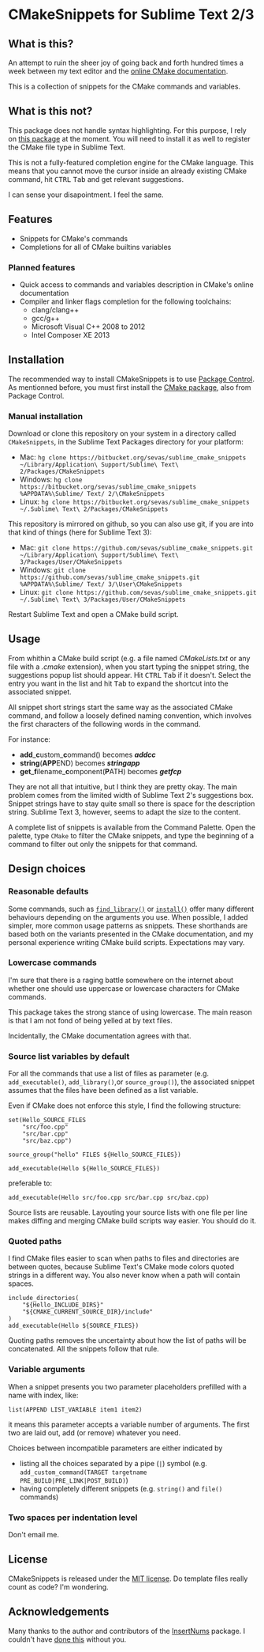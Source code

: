 
# CMakeSnippets for Sublime Text 2/3 

## What is this?

An attempt to ruin the sheer joy of going back and forth hundred times a week between my text editor and the [online CMake documentation](http://www.cmake.org/cmake/help/v2.8.12/cmake.htm).

This is a collection of snippets for the CMake commands and variables.

## What is this not?

This package does not handle syntax highlighting. For this purpose, I rely on [this package](https://github.com/jcowgar/CMake-Sublime-Package) at the moment. You will need to install it as well to register the CMake file type in Sublime Text.

This is not a fully-featured completion engine for the CMake language. This means that you cannot move the cursor inside an already existing CMake command, hit <kbd>CTRL</kbd> <kbd>Tab</kbd> and get relevant suggestions. 

I can sense your disapointment. I feel the same.


## Features

- Snippets for CMake's commands
- Completions for all of CMake builtins variables 

### Planned features

- Quick access to commands and variables description in CMake's online documentation
- Compiler and linker flags completion for the following toolchains:
    - clang/clang++
    - gcc/g++
    - Microsoft Visual C++ 2008 to 2012
    - Intel Composer XE 2013


## Installation

The recommended way to install CMakeSnippets is to use [Package Control][wbond].
As mentionned before, you must first install the [CMake package](https://sublime.wbond.net/packages/CMake), also from Package Control.

### Manual installation

Download or clone this repository on your system in a directory called ``CMakeSnippets``, in the Sublime Text Packages directory for your platform:

- Mac: ``hg clone https://bitbucket.org/sevas/sublime_cmake_snippets ~/Library/Application\ Support/Sublime\ Text\ 2/Packages/CMakeSnippets``
- Windows: ``hg clone https://bitbucket.org/sevas/sublime_cmake_snippets %APPDATA%\Sublime/ Text/ 2/\CMakeSnippets``
- Linux: ``hg clone https://bitbucket.org/sevas/sublime_cmake_snippets ~/.Sublime\ Text\ 2/Packages/CMakeSnippets``

This repository is mirrored on github, so you can also use git, if you are into that kind of things (here for Sublime Text 3):

- Mac: ``git clone https://github.com/sevas/sublime_cmake_snippets.git ~/Library/Application\ Support/Sublime\ Text\ 3/Packages/User/CMakeSnippets``
- Windows: ``git clone https://github.com/sevas/sublime_cmake_snippets.git %APPDATA%\Sublime/ Text/ 3/\User\CMakeSnippets``
- Linux: ``git clone https://github.com/sevas/sublime_cmake_snippets.git ~/.Sublime\ Text\ 3/Packages/User/CMakeSnippets``


Restart Sublime Text and open a CMake build script.


## Usage

From whithin a CMake build script (e.g. a file named *CMakeLists.txt* or any file with a *.cmake* extension), when you start typing the snippet string, the suggestions popup list should appear. Hit <kbd>CTRL</kbd> <kbd>Tab</kbd> if it doesn't. Select the entry you want in the list and hit <kbd>Tab</kbd> to expand the shortcut into the associated snippet. 

All snippet short strings start the same way as the associated CMake command, and follow a loosely defined naming convention, which involves the first characters of the following words in the command. 

For instance:

- **add**\_**c**ustom\_**c**ommand() becomes _**addcc**_
- **string**(**APP**END) becomes _**stringapp**_
- **get**\_**f**ilename\_**c**omponent(**P**ATH) becomes _**getfcp**_

They are not all that intuitive, but I think they are pretty okay.
The main problem comes from the limited width of Sublime Text 2's suggestions box. Snippet strings have to stay quite small so there is space for the description string. Sublime Text 3, however, seems to adapt the size to the content.

A complete list of snippets is available from the Command Palette. Open the palette, type ``CMake`` to filter the CMake snippets, and type the beginning of a command to filter out only the snippets for that command. 


## Design choices

### Reasonable defaults

Some commands, such as [``find_library()``][cmake_find_library] or [``install()``][cmake_install] offer many different behaviours depending on the arguments you use. When possible, I added simpler, more common usage patterns as snippets. These shorthands are based both on the variants presented in the CMake documentation, and my personal experience writing CMake build scripts. Expectations may vary.



### Lowercase commands

I'm sure that there is a raging battle somewhere on the internet about whether one should use uppercase or lowercase characters for CMake commands. 

This package takes the strong stance of using lowercase. The main reason is that I am not fond of being yelled at by text files. 

Incidentally, the CMake documentation agrees with that.

### Source list variables by default

For all the commands that use a list of files as parameter (e.g. ``add_executable()``, ``add_library()``,or ``source_group()``), the associated snippet assumes that the files have been defined as a list variable. 

Even if CMake does not enforce this style, I find the following structure:

```
set(Hello_SOURCE_FILES 
    "src/foo.cpp" 
    "src/bar.cpp" 
    "src/baz.cpp")

source_group("hello" FILES ${Hello_SOURCE_FILES})

add_executable(Hello ${Hello_SOURCE_FILES})
```

preferable to:

```
add_executable(Hello src/foo.cpp src/bar.cpp src/baz.cpp)
```

Source lists are reusable. Layouting your source lists with one file per line makes diffing and merging CMake build scripts way easier. You should do it.


### Quoted paths

I find CMake files easier to scan when paths to files and directories are between quotes, because Sublime Text's CMake mode colors quoted strings in a different way.
You also never know when a path will contain spaces.

```
include_directories(
    "${Hello_INCLUDE_DIRS}"
    "${CMAKE_CURRENT_SOURCE_DIR}/include"
)
add_executable(Hello ${SOURCE_FILES})
```

Quoting paths removes the uncertainty about how the list of paths will be concatenated. All the snippets follow that rule.

### Variable arguments

When a snippet presents you two parameter placeholders prefilled with a name with index, like:

```
list(APPEND LIST_VARIABLE item1 item2)
```

it means this parameter accepts a variable number of arguments. The first two are laid out, add (or remove) whatever you need.

Choices between incompatible parameters are either indicated by 

- listing all the choices separated by a pipe (``|``) symbol (e.g. ``add_custom_command(TARGET targetname PRE_BUILD|PRE_LINK|POST_BUILD)``)
- having completely different snippets (e.g. ``string()`` and ``file()`` commands)

### Two spaces per indentation level

Don't email me.     

## License

CMakeSnippets is released under the [MIT license][opensource]. Do template files really count as code? I'm wondering.



## Acknowledgements

Many thanks to the author and contributors of the [InsertNums][insertnums] package. I couldn't have [done this][happynumbering] without you.


[wbond]: http://wbond.net/sublime_packages/package_control
[insertnums]: https://github.com/jbrooksuk/InsertNums
[opensource]: http://www.opensource.org/licenses/MIT
[happynumbering]: https://bitbucket.org/sevas/sublime_cmake_snippets/src/b827bbd909fc15d8fa956061fb517541d9a433b5/snippets/find_package_allopts.sublime-snippet?at=default
[cmake_find_library]: http://www.cmake.org/cmake/help/v2.8.12/cmake.html#command:find_library
[cmake_install]: http://www.cmake.org/cmake/help/v2.8.12/cmake.html#command:install

